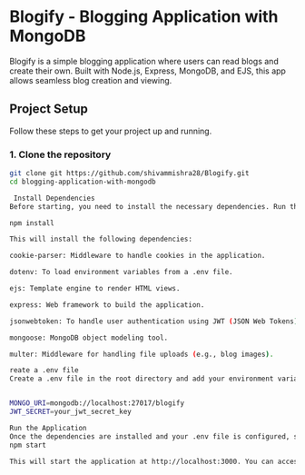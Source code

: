 # Blogify - Blogging Application with MongoDB

Blogify is a simple blogging application where users can read blogs and create their own. Built with Node.js, Express, MongoDB, and EJS, this app allows seamless blog creation and viewing.

## Project Setup

Follow these steps to get your project up and running.

### 1. Clone the repository

```bash
git clone git https://github.com/shivammishra28/Blogify.git
cd blogging-application-with-mongodb

 Install Dependencies
Before starting, you need to install the necessary dependencies. Run the following command:

npm install

This will install the following dependencies:

cookie-parser: Middleware to handle cookies in the application.

dotenv: To load environment variables from a .env file.

ejs: Template engine to render HTML views.

express: Web framework to build the application.

jsonwebtoken: To handle user authentication using JWT (JSON Web Tokens).

mongoose: MongoDB object modeling tool.

multer: Middleware for handling file uploads (e.g., blog images).

reate a .env file
Create a .env file in the root directory and add your environment variables. Example:


MONGO_URI=mongodb://localhost:27017/blogify
JWT_SECRET=your_jwt_secret_key

Run the Application
Once the dependencies are installed and your .env file is configured, start the application:
npm start

This will start the application at http://localhost:3000. You can access the blogging platform from your browser.
